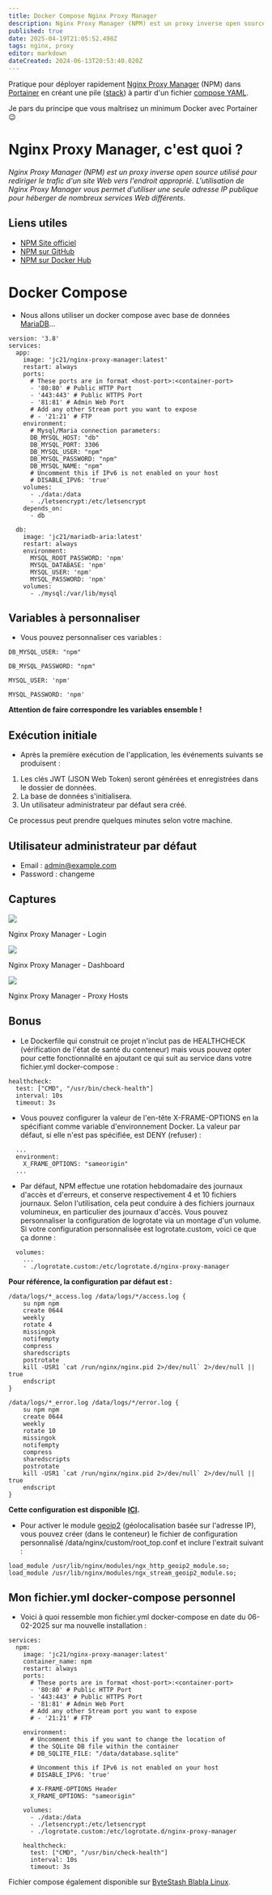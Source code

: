```yaml
---
title: Docker Compose Nginx Proxy Manager
description: Nginx Proxy Manager (NPM) est un proxy inverse open source utilisé pour rediriger le trafic d'un site Web vers l'endroit approprié.
published: true
date: 2025-04-19T21:05:52.498Z
tags: nginx, proxy
editor: markdown
dateCreated: 2024-06-13T20:53:40.020Z
---
```


Pratique pour déployer rapidement [Nginx Proxy Manager](https://nginxproxymanager.com) (NPM) dans [Portainer](https://www.portainer.io/) en créant une pile ([stack](https://docs.portainer.io/user/docker/stacks)) à partir d'un fichier [compose YAML](https://docs.docker.com/compose/compose-application-model/).

Je pars du principe que vous maîtrisez un minimum Docker avec Portainer 😉

# Nginx Proxy Manager, c'est quoi ?

*Nginx Proxy Manager (NPM) est un proxy inverse open source utilisé pour rediriger le trafic d'un site Web vers l'endroit approprié. L'utilisation de Nginx Proxy Manager vous permet d'utiliser une seule adresse IP publique pour héberger de nombreux services Web différents.*

## Liens utiles

-   [NPM Site officiel](https://nginxproxymanager.com)
-   [NPM sur GitHub](https://github.com/NginxProxyManager/nginx-proxy-manager)
-   [NPM sur Docker Hub](https://hub.docker.com/r/jc21/nginx-proxy-manager)

# Docker Compose

-   Nous allons utiliser un docker compose avec base de données [MariaDB](https://mariadb.org)…

```plaintext
version: '3.8'
services:
  app:
    image: 'jc21/nginx-proxy-manager:latest'
    restart: always
    ports:
      # These ports are in format <host-port>:<container-port>
      - '80:80' # Public HTTP Port
      - '443:443' # Public HTTPS Port
      - '81:81' # Admin Web Port
      # Add any other Stream port you want to expose
      # - '21:21' # FTP
    environment:
      # Mysql/Maria connection parameters:
      DB_MYSQL_HOST: "db"
      DB_MYSQL_PORT: 3306
      DB_MYSQL_USER: "npm"
      DB_MYSQL_PASSWORD: "npm"
      DB_MYSQL_NAME: "npm"
      # Uncomment this if IPv6 is not enabled on your host
      # DISABLE_IPV6: 'true'
    volumes:
      - ./data:/data
      - ./letsencrypt:/etc/letsencrypt
    depends_on:
      - db

  db:
    image: 'jc21/mariadb-aria:latest'
    restart: always
    environment:
      MYSQL_ROOT_PASSWORD: 'npm'
      MYSQL_DATABASE: 'npm'
      MYSQL_USER: 'npm'
      MYSQL_PASSWORD: 'npm'
    volumes:
      - ./mysql:/var/lib/mysql
```

## Variables à personnaliser

-   Vous pouvez personnaliser ces variables :

`DB_MYSQL_USER: "npm"`

`DB_MYSQL_PASSWORD: "npm"`

`MYSQL_USER: 'npm'`

`MYSQL_PASSWORD: 'npm'`

**Attention de faire correspondre les variables ensemble !**

## Exécution initiale​

-   Après la première exécution de l'application, les événements suivants se produisent :

1.  Les clés JWT (JSON Web Token) seront générées et enregistrées dans le dossier de données.
2.  La base de données s'initialisera.
3.  Un utilisateur administrateur par défaut sera créé.

Ce processus peut prendre quelques minutes selon votre machine.

## Utilisateur administrateur par défaut​

-   Email : admin@example.com
-   Password : changeme

## Captures

![](/docker-compose-nginx-proxy-manager/npm-login.png)

Nginx Proxy Manager - Login

![](/docker-compose-nginx-proxy-manager/npm-dashboard.png)

Nginx Proxy Manager - Dashboard

![](/docker-compose-nginx-proxy-manager/npm-proxy-hosts.png)

Nginx Proxy Manager - Proxy Hosts

## Bonus

-   Le Dockerfile qui construit ce projet n'inclut pas de HEALTHCHECK (vérification de l'état de santé du conteneur) mais vous pouvez opter pour cette fonctionnalité en ajoutant ce qui suit au service dans votre fichier.yml docker-compose :

```plaintext
healthcheck:
  test: ["CMD", "/usr/bin/check-health"]
  interval: 10s
  timeout: 3s
```

-   Vous pouvez configurer la valeur de l'en-tête X-FRAME-OPTIONS en la spécifiant comme variable d'environnement Docker. La valeur par défaut, si elle n'est pas spécifiée, est DENY (refuser) :

```plaintext
  ...
  environment:
    X_FRAME_OPTIONS: "sameorigin"
  ...
```

-   Par défaut, NPM effectue une rotation hebdomadaire des journaux d'accès et d'erreurs, et conserve respectivement 4 et 10 fichiers journaux. Selon l'utilisation, cela peut conduire à des fichiers journaux volumineux, en particulier des journaux d'accès. Vous pouvez personnaliser la configuration de logrotate via un montage d'un volume. Si votre configuration personnalisée est logrotate.custom, voici ce que ça donne :

```plaintext
  volumes:
    ...
    - ./logrotate.custom:/etc/logrotate.d/nginx-proxy-manager
```

**Pour référence, la configuration par défaut est :**

```plaintext
/data/logs/*_access.log /data/logs/*/access.log {
    su npm npm
    create 0644
    weekly
    rotate 4
    missingok
    notifempty
    compress
    sharedscripts
    postrotate
    kill -USR1 `cat /run/nginx/nginx.pid 2>/dev/null` 2>/dev/null || true
    endscript
}

/data/logs/*_error.log /data/logs/*/error.log {
    su npm npm
    create 0644
    weekly
    rotate 10
    missingok
    notifempty
    compress
    sharedscripts
    postrotate
    kill -USR1 `cat /run/nginx/nginx.pid 2>/dev/null` 2>/dev/null || true
    endscript
}
```

**Cette configuration est disponible** [**ICI**](https://github.com/NginxProxyManager/nginx-proxy-manager/blob/develop/docker/rootfs/etc/logrotate.d/nginx-proxy-manager)**.**

-   Pour activer le module [geoip2](https://docs.nginx.com/nginx/admin-guide/dynamic-modules/geoip2/) (géolocalisation basée sur l'adresse IP), vous pouvez créer (dans le conteneur) le fichier de configuration personnalisé /data/nginx/custom/root\_top.conf et inclure l'extrait suivant :

```plaintext
load_module /usr/lib/nginx/modules/ngx_http_geoip2_module.so;
load_module /usr/lib/nginx/modules/ngx_stream_geoip2_module.so;
```

## Mon fichier.yml docker-compose personnel

-   Voici à quoi ressemble mon fichier.yml docker-compose en date du 06-02-2025 sur ma nouvelle installation :

```plaintext
services:
  npm:
    image: 'jc21/nginx-proxy-manager:latest'
    container_name: npm
    restart: always
    ports:
      # These ports are in format <host-port>:<container-port>
      - '80:80' # Public HTTP Port
      - '443:443' # Public HTTPS Port
      - '81:81' # Admin Web Port
      # Add any other Stream port you want to expose
      # - '21:21' # FTP

    environment:
      # Uncomment this if you want to change the location of
      # the SQLite DB file within the container
      # DB_SQLITE_FILE: "/data/database.sqlite"

      # Uncomment this if IPv6 is not enabled on your host
      # DISABLE_IPV6: 'true'

      # X-FRAME-OPTIONS Header
      X_FRAME_OPTIONS: "sameorigin"

    volumes:
      - ./data:/data
      - ./letsencrypt:/etc/letsencrypt
      - ./logrotate.custom:/etc/logrotate.d/nginx-proxy-manager

    healthcheck:
      test: ["CMD", "/usr/bin/check-health"]
      interval: 10s
      timeout: 3s
```

Fichier compose également disponible sur [ByteStash Blabla Linux](https://bytestash.blablalinux.be/public/snippets).